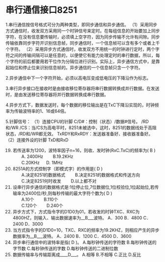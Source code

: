# 串行通信接口8251

1.串行通信按信号格式可分为两种类型，即同步通信和异步通信。
 （1）采用同步方式通信时，收发双方采用同一个时钟信号来定时。在每组信息的开始要加上同步字符，在没有信息要传输时，必须填上空字符，因为同步传输不允许有间隙。同步传输依靠同步字符开识别信息帧，同步通信时，一个信息帧可以含有多个或者上千个字符。
 （2）采用异步方式通信时，收发双方不用统一的时钟进行定时，两个字符之间的传输间隔可以是任意的，以便使它有能力处理定时的串行数据，所以，每个字符的前后都要用若干位作为分隔位进行识别。实际上，异步通信方式中，是靠起始位和停止位来识别信息帧的。异步通信的一个信息帧只含一个字符。

2.异步通信中下一个字符开始，必须以高电压变成低电压的下降沿作为标志。

3.串行异步接口在接收时是由接收移位寄存器将串行数据转换成并行数据。在发送时，是由发送移位寄存器将并行数据转换成串行数据。

4.异步方式下，数据发送时，每个数据的移位输出是在TxC下降沿实现的，时钟频率为传输波特率的1、16或64倍。

5.针脚信号：
 （1）连接CPU的针脚
   C/D#：控制（状态）/数据#信号。
   /RD和/WR
   /CS：当/CS为高电平时，8251未被选中，这时，8251的数据线处于高阻状态，/RD和/WR都无效。
   TxRDY和RxRDY：发送器准备好、接收器准备好。
 （2）连接外设的针脚
   TxD和RxD

19.	若传送率为1200，波特率因子n=16，则收、发时钟(RxC.TxC)的频率为(   B    )  
　　A. 2400Hz        　　B.19.2KHz  
　　C.20KHz          　  D.  1MHz
22.	8251A的方式控制字（即模式字）的作用是(   D    )  
　　A.决定8251的数据格式      　　B.决定8251的数据格式和传送方向  
　　C.决定8251何时收发        　　D.以上都不对  
23.	设串行异步通信的数据格式是:1位停止位,7位数据位,1位校验位,1位起始位,若传输率为2400位/秒,则每秒传输的最大字符个数为(   D   )  
　　A.10个     　　B.110个  
　　C.120个    　　D.240个 
32.	异步方式下，方式指令字的D1D0为01，若收发的时钟TXC、RXC为4800HZ，则输入、输出数据速率为__B___波特。
A．300	B．4800	C．2400	D．3000
33.	当方式指令字的D1D0=10，TXC、RXC的频率为19.2KHZ，则相应产生的异步数据率为__B___波特。
A．2400	B．1200	C．4500	D．3600
34.	异步串行通信中的波特率是指(  D  )。
A.每秒钟传送的字符数       B.每秒钟传送的字节数
C.每秒钟传送的字数         D.每秒钟传送的二进制位数
35.	数据传输率与传输距离成____D___。
A.相等	B.不相等	C.正比	D.反比
